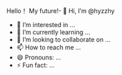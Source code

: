 Hello！ My future!- 👋 Hi, I’m @hyzzhy
- 👀 I’m interested in ...
- 🌱 I’m currently learning ...
- 💞️ I’m looking to collaborate on ...
- 📫 How to reach me ...
- 😄 Pronouns: ...
- ⚡ Fun fact: ...

<!---
hyzzhy/hyzzhy is a ✨ special ✨ repository because its `README.md` (this file) appears on your GitHub profile.
You can click the Preview link to take a look at your changes.
--->
